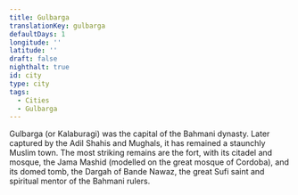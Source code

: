 ```yaml
---
title: Gulbarga
translationKey: gulbarga
defaultDays: 1
longitude: ''
latitude: ''
draft: false
nighthalt: true
id: city
type: city
tags:
  - Cities
  - Gulbarga
---
```

Gulbarga (or Kalaburagi) was the capital of the Bahmani dynasty. Later captured by the Adil Shahis and Mughals, it has remained a staunchly Muslim town. The most striking remains are the fort, with its citadel and mosque, the Jama Mashid (modelled on the great mosque of Cordoba), and its domed tomb, the Dargah of Bande Nawaz, the great Sufi saint and spiritual mentor of the Bahmani rulers. 